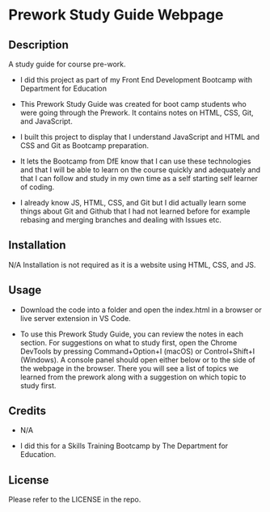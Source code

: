 # Prework Study Guide Webpage
## Description

A study guide for course pre-work.

- I did this project as part of my Front End Development Bootcamp with Department for Education

- This Prework Study Guide was created for boot camp students who were going through the Prework. It contains notes on HTML, CSS, Git, and JavaScript.

- I built this project to display that I understand JavaScript and HTML and CSS and Git as Bootcamp preparation.

- It lets the Bootcamp from DfE know that I can use these technologies and that I will be able to learn on the course quickly and adequately and that I can follow and study in my own time as a self starting self learner of coding.

- I already know JS, HTML, CSS, and Git but I did actually learn some things about Git and Github that I had not learned before for example rebasing and merging branches and dealing with Issues etc.

## Installation
N/A
Installation is not required as it is a website using HTML, CSS, and JS. 

## Usage
- Download the code into a folder and open the index.html in a browser or live server extension in VS Code.

- To use this Prework Study Guide, you can review the notes in each section. For suggestions on what to study first, open the Chrome DevTools by pressing Command+Option+I (macOS) or Control+Shift+I (Windows). A console panel should open either below or to the side of the webpage in the browser. There you will see a list of topics we learned from the prework along with a suggestion on which topic to study first.


## Credits

- N/A

- I did this for a Skills Training Bootcamp by The Department for Education.
## License
Please refer to the LICENSE in the repo.